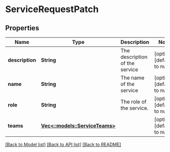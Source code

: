 # ServiceRequestPatch

## Properties
Name | Type | Description | Notes
------------ | ------------- | ------------- | -------------
**description** | **String** | The description of the service | [optional] [default to null]
**name** | **String** | The name of the service | [optional] [default to null]
**role** | **String** | The role of the service. | [optional] [default to null]
**teams** | [**Vec<::models::ServiceTeams>**](ServiceTeams.md) |  | [optional] [default to null]

[[Back to Model list]](../README.md#documentation-for-models) [[Back to API list]](../README.md#documentation-for-api-endpoints) [[Back to README]](../README.md)


